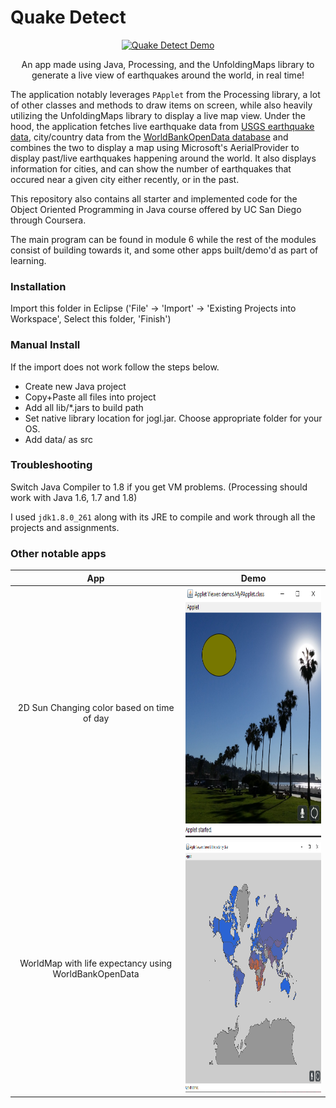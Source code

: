 # Quake Detect

<p align="center">
  <a href="https://github.com/chakrakan/spotify-box"><img src="https://github.com/chakrakan/quake-detect/blob/master/demo_imgs/quake-detect.gif" width="700" alt="Quake Detect Demo" /></a>
  <p align="center">An app made using Java, Processing, and the UnfoldingMaps library to generate a live view of earthquakes around the world, in real time!</p>
</p>

The application notably leverages `PApplet` from the Processing library, a lot of other classes and methods to draw items on screen, while also heavily utilizing the UnfoldingMaps library to display a live map view. Under the hood, the application fetches live earthquake data from [USGS earthquake data](https://earthquake.usgs.gov/earthquakes/map/?extent=21.1255,-132.97852&extent=52.3756,-57.04102), city/country data from the [WorldBankOpenData database](https://databank.worldbank.org/home.aspx) and combines the two to display a map using Microsoft's AerialProvider to display past/live earthquakes happening around the world. It also displays information for cities, and can show the number of earthquakes that occured near a given city either recently, or in the past. 

This repository also contains all starter and implemented code for the Object Oriented Programming in Java course offered by UC San Diego through Coursera.

The main program can be found in module 6 while the rest of the modules consist of building towards it, and some other apps built/demo'd as part of learning. 


### Installation

Import this folder in Eclipse ('File' -> 'Import' -> 'Existing Projects into
Workspace', Select this folder, 'Finish')


### Manual Install

If the import does not work follow the steps below.

- Create new Java project
- Copy+Paste all files into project
- Add all lib/*.jars to build path
- Set native library location for jogl.jar. Choose appropriate folder for your OS.
- Add data/ as src


### Troubleshooting

Switch Java Compiler to 1.8 if you get VM problems. (Processing should work with Java 1.6, 1.7 and 1.8)

I used `jdk1.8.0_261` along with its JRE to compile and work through all the projects and assignments.

### Other notable apps

| App | Demo |
|:-----:|:-----:|
| 2D Sun Changing color based on time of day | <img src="https://github.com/chakrakan/quake-detect/blob/master/demo_imgs/sun_changing_color.PNG" alt="sun-change" width="400" height="400" /> |
| WorldMap with life expectancy using WorldBankOpenData | <img src="https://github.com/chakrakan/quake-detect/blob/master/demo_imgs/life_expectancy.PNG" alt="life-expect" width="400" height="400" /> |



